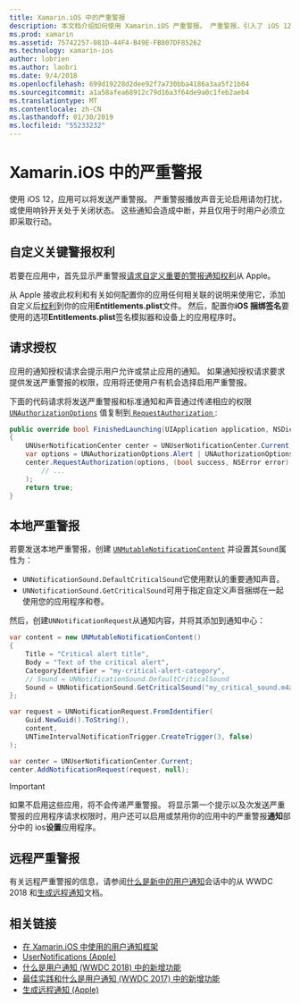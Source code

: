 ```yaml
---
title: Xamarin.iOS 中的严重警报
description: 本文档介绍如何使用 Xamarin.iOS 严重警报。 严重警报，引入了 iOS 12、 播放声音而不考虑请勿打扰是否在上的中断性通知或响铃开关处于关闭状态。
ms.prod: xamarin
ms.assetid: 75742257-081D-44F4-B49E-FB807DF85262
ms.technology: xamarin-ios
author: lobrien
ms.author: laobri
ms.date: 9/4/2018
ms.openlocfilehash: 699d19228d2dee92f7a730bba4186a3aa5f21b04
ms.sourcegitcommit: a1a58afea68912c79d16a3f64de9a0c1feb2aeb4
ms.translationtype: MT
ms.contentlocale: zh-CN
ms.lasthandoff: 01/30/2019
ms.locfileid: "55233232"
---
```

# <a name="critical-alerts-in-xamarinios"></a>Xamarin.iOS 中的严重警报

使用 iOS 12，应用可以将发送严重警报。 严重警报播放声音无论启用请勿打扰，或使用响铃开关处于关闭状态。 这些通知会造成中断，并且仅用于时用户必须立即采取行动。

## <a name="custom-critical-alert-entitlement"></a>自定义关键警报权利

若要在应用中，首先显示严重警报[请求自定义重要的警报通知权利](https://developer.apple.com/contact/request/notifications-critical-alerts-entitlement/)从 Apple。

从 Apple 接收此权利和有关如何配置你的应用任何相关联的说明来使用它，添加自定义后[权利](~/ios/deploy-test/provisioning/entitlements.md)到你的应用**Entitlements.plist**文件。 然后，配置你**iOS 捆绑签名**要使用的选项**Entitlements.plist**签名模拟器和设备上的应用程序时。

## <a name="request-authorization"></a>请求授权

应用的通知授权请求会提示用户允许或禁止应用的通知。 如果通知授权请求要求提供发送严重警报的权限，应用将还使用户有机会选择启用严重警报。

下面的代码请求将发送严重警报和标准通知和声音通过传递相应的权限 [`UNAuthorizationOptions`](xref:UserNotifications.UNAuthorizationOptions)
值复制到[ `RequestAuthorization` ](xref:UserNotifications.UNUserNotificationCenter.RequestAuthorization*):

```csharp
public override bool FinishedLaunching(UIApplication application, NSDictionary launchOptions)
{
    UNUserNotificationCenter center = UNUserNotificationCenter.Current;
    var options = UNAuthorizationOptions.Alert | UNAuthorizationOptions.Sound | UNAuthorizationOptions.CriticalAlert;
    center.RequestAuthorization(options, (bool success, NSError error) => {
        // ...
    );
    return true;
}
```

## <a name="local-critical-alerts"></a>本地严重警报

若要发送本地严重警报，创建 [`UNMutableNotificationContent`](xref:UserNotifications.UNMutableNotificationContent)
并设置其`Sound`属性为：

- `UNNotificationSound.DefaultCriticalSound`它使用默认的重要通知声音。
- `UNNotificationSound.GetCriticalSound`可用于指定自定义声音捆绑在一起使用您的应用程序和卷。

然后，创建`UNNotificationRequest`从通知内容，并将其添加到通知中心：

```csharp
var content = new UNMutableNotificationContent()
{
    Title = "Critical alert title",
    Body = "Text of the critical alert",
    CategoryIdentifier = "my-critical-alert-category",
    // Sound = UNNotificationSound.DefaultCriticalSound
    Sound = UNNotificationSound.GetCriticalSound("my_critical_sound.m4a", 1.0f)
};

var request = UNNotificationRequest.FromIdentifier(
    Guid.NewGuid().ToString(),
    content,
    UNTimeIntervalNotificationTrigger.CreateTrigger(3, false)
);

var center = UNUserNotificationCenter.Current;
center.AddNotificationRequest(request, null);
```

> [!IMPORTANT]
> 如果不启用这些应用，将不会传递严重警报。 将显示第一个提示以及次发送严重警报的应用程序请求权限时，用户还可以启用或禁用你的应用中的严重警报**通知**部分中的 ios**设置**应用程序。

## <a name="remote-critical-alerts"></a>远程严重警报

有关远程严重警报的信息，请参阅[什么是新中的用户通知](https://developer.apple.com/videos/play/wwdc2018/710/)会话中的从 WWDC 2018 和[生成远程通知](https://developer.apple.com/documentation/usernotifications/setting_up_a_remote_notification_server/generating_a_remote_notification)文档。

## <a name="related-links"></a>相关链接

- [在 Xamarin.iOS 中使用的用户通知框架](~/ios/platform/user-notifications/index.md)
- [UserNotifications (Apple)](https://developer.apple.com/documentation/usernotifications?language=objc)
- [什么是用户通知 (WWDC 2018) 中的新增功能](https://developer.apple.com/videos/play/wwdc2018/710/)
- [最佳实践和什么是用户通知 (WWDC 2017) 中的新增功能](https://developer.apple.com/videos/play/wwdc2017/708/)
- [生成远程通知 (Apple)](https://developer.apple.com/documentation/usernotifications/setting_up_a_remote_notification_server/generating_a_remote_notification)
